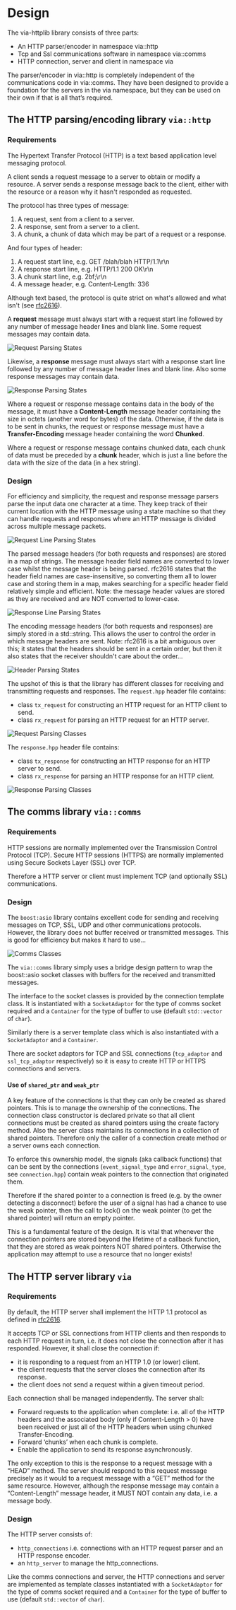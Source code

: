 # Design #

The via-httplib library consists of three parts:  
* An HTTP parser/encoder in namespace via::http  
* Tcp and Ssl communications software in namespace via::comms  
* HTTP connection, server and client in namespace via  

The parser/encoder in via::http is completely independent of the communications
code in via::comms. They have been designed to provide a foundation for the
servers in the via namespace, but they can be used on their own if that is all
that’s required.

## The HTTP parsing/encoding library `via::http` ##

### Requirements ###

The Hypertext Transfer Protocol (HTTP) is a text based application level
messaging protocol.

A client sends a request message to a server to obtain or modify a resource.
A server sends a response message back to the client, either with the resource
or a reason why it hasn't responded as requested.

The protocol has three types of message:  
1.	A request, sent from a client to a server.  
2.	A response, sent from a server to a client.  
3.	A chunk, a chunk of data which may be part of a request or a response.  

And four types of header:  
1.	A request start line, e.g. GET /blah/blah HTTP/1.1\r\n  
2.	A response start line, e.g. HTTP/1.1 200 OK\r\n  
3.	A chunk start line, e.g. 2bf;\r\n  
4.	A message header, e.g. Content-Length: 336  

Although text based, the protocol is quite strict on what's allowed and what
isn't (see [rfc2616](http://www.w3.org/Protocols/rfc2616/rfc2616.html)).

A **request** message must always start with a request start line followed by any
number of message header lines and blank line. Some request messages may
contain data.

![Request Parsing States](images/request_parsing_state_diagram.png)

Likewise, a **response** message must always start with a response start line
followed by any number of message header lines and blank line. Also some
response messages may contain data.

![Response Parsing States](images/response_parsing_state_diagram.png)

Where a request or response message contains data in the body of the message,
it must have a **Content-Length** message header containing the size in octets
(another word for bytes) of the data. Otherwise, if the data is to be sent in
chunks, the request or response message must have a **Transfer-Encoding** message
header containing the word **Chunked**.

Where a request or response message contains chunked data, each chunk of data
must be preceded by a **chunk** header, which is just a line before the data with
the size of the data (in a hex string).

### Design  ###

For efficiency and simplicity, the request and response message parsers parse
the input data one character at a time. They keep track of their current
location with the HTTP message using a state machine so that they can handle
requests and responses where an HTTP message is divided across multiple
message packets.

![Request Line Parsing States](images/request_line_parsing_state_diagram.png)

The parsed message headers (for both requests and responses) are stored in a
map of strings. The message header field names are converted to lower case
whilst the message header is being parsed. rfc2616 states that the header
field names are case-insensitive, so converting them all to lower case and
storing them in a map, makes searching for a specific header field relatively
simple and efficient. Note: the message header values are stored as they are
received and are NOT converted to lower-case.

![Response Line Parsing States](images/response_line_parsing_state_diagram.png)

The encoding message headers (for both requests and responses) are simply
stored in a std::string. This allows the user to control the order in
which message headers are sent. Note: rfc2616 is a bit ambiguous over this;
it states that the headers should be sent in a certain order, but then it also
states that the receiver shouldn't care about the order...

![Header Parsing States](images/http_headers_parsing_state_diagram.png)

The upshot of this is that the library has different classes for receiving and
transmitting requests and responses. The `request.hpp` header file contains: 
 
+ class `tx_request` for constructing an HTTP request for an HTTP client to send.  
+ class `rx_request` for parsing an HTTP request for an HTTP server.

![Request Parsing Classes](images/http_request_parser.png)

The `response.hpp` header file contains:

+ class `tx_response` for constructing an HTTP response for an HTTP server to send. 
+ class `rx_response` for parsing an HTTP response for an HTTP client.  

![Response Parsing Classes](images/http_response_parser.png)

## The comms library `via::comms` ##

### Requirements ###

HTTP sessions are normally implemented over the Transmission Control Protocol
(TCP). Secure HTTP sessions (HTTPS) are normally implemented using Secure
Sockets Layer (SSL) over TCP.

Therefore a HTTP server or client must implement TCP (and optionally SSL)
communications.

### Design ###

The `boost:asio` library contains excellent code for sending and receiving
messages on TCP, SSL, UDP and other communications protocols. However, the
library does not buffer received or transmitted messages. This is good for
efficiency but makes it hard to use...

![Comms Classes](images/via_comms_classes.png)

The `via::comms` library simply uses a bridge design pattern to wrap the
boost::asio socket classes with buffers for the received and transmitted
messages.

The interface to the socket classes is provided by the connection template
class. It is instantiated with a `SocketAdaptor` for the type of comms socket
required and a `Container` for the type of buffer to use (default `std::vector`
of `char`).

Similarly there is a server template class which
is also instantiated with a `SocketAdaptor` and a `Container`.

There are socket adaptors for TCP and SSL connections (`tcp_adaptor` and
`ssl_tcp_adaptor` respectively) so it is easy to create HTTP or HTTPS
connections and servers.

#### Use of `shared_ptr` and `weak_ptr` ####

A key feature of the connections is that they can only be created as shared
pointers. This is to manage the ownership of the connections. The
connection class constructor is declared private so that all client connections
must be created as shared pointers using the create factory method. Also the
server class maintains its connections in a collection of shared pointers.
Therefore only the caller of a connection create method or a server owns each
connection.

To enforce this ownership model, the signals (aka callback functions) that can
be sent by the connections (`event_signal_type` and `error_signal_type`, see
`connection.hpp`) contain weak pointers to the connection that originated them.

Therefore if the shared pointer to a connection is freed (e.g. by the owner
detecting a disconnect) before the user of a signal has had a chance to use the
weak pointer, then the call to lock() on the weak pointer (to get the shared
pointer) will return an empty pointer.

This is a fundamental feature of the design. It is vital that whenever the
connection pointers are stored beyond the lifetime of a callback function,
that they are stored as weak pointers NOT shared pointers. Otherwise the
application may attempt to use a resource that no longer exists!

## The HTTP server library `via` ##

### Requirements ###

By default, the HTTP server shall implement the HTTP 1.1 protocol as defined
in [rfc2616](http://www.w3.org/Protocols/rfc2616/rfc2616.html).

It accepts TCP or SSL connections from HTTP clients and then
responds to each HTTP request in turn, i.e. it does not close the connection
after it has responded. However, it shall close the connection if:

+ it is responding to a request from an HTTP 1.0 (or lower) client.  
+ the client requests that the server closes the connection after its response.  
+ the client does not send a request within a given timeout period.  

Each connection shall be managed independently. The server shall:
 
+ Forward requests to the application when complete: i.e. all of the HTTP
headers and the associated body (only if Content-Length > 0) have been received
or just all of the HTTP headers when using chunked Transfer-Encoding.  
+ Forward ‘chunks’ when each chunk is complete.  
+ Enable the application to send its response asynchronously.   

The only exception to this is the response to a request message with a “HEAD”
method. The server should respond to this request message precisely as it
would to a request message with a “GET” method for the same resource. However,
although the response message may contain a “Content-Length” message header,
it MUST NOT contain any data, i.e. a message body.

### Design ###

The HTTP server consists of:

+ `http_connections` i.e. connections with an HTTP request parser and an HTTP
response encoder.  
+ an `http_server` to manage the http_connections.

Like the comms connections and server, the HTTP connections and server are
implemented as template classes instantiated with a `SocketAdaptor` for the type
of comms socket required and a `Container` for the type of buffer to use
(default `std::vector` of `char`).
